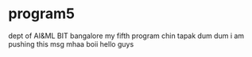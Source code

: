 # program5
dept of AI&ML BIT
bangalore
my fifth program
chin tapak dum dum
i am pushing this  msg
mhaa boii
hello guys

